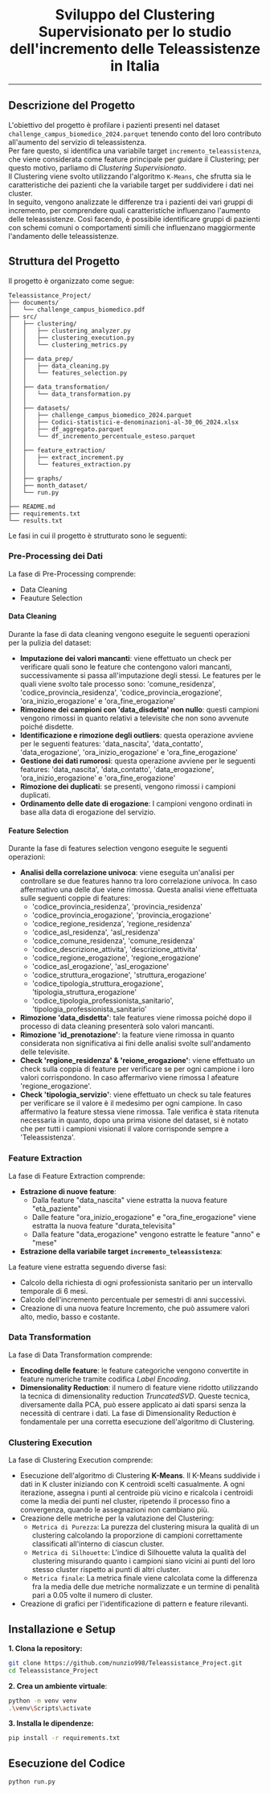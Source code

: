 <div align="center">
  <h1>Sviluppo del Clustering Supervisionato per lo studio dell'incremento delle Teleassistenze in Italia </h1>
</div>

***
## Descrizione del Progetto

L'obiettivo del progetto è profilare i pazienti presenti nel dataset `challenge_campus_biomedico_2024.parquet` tenendo conto del loro contributo all'aumento del servizio di teleassistenza.   
Per fare questo, si identifica una variabile target `incremento_teleassistenza`, che viene considerata come feature principale per guidare il Clustering; per questo motivo, parliamo di *Clustering Supervisionato*.  
Il Clustering viene svolto utilizzando l'algoritmo `K-Means`, che sfrutta sia le caratteristiche dei pazienti che la variabile target per suddividere i dati nei cluster.   
In seguito, vengono analizzate le differenze tra i pazienti dei vari gruppi di incremento, per comprendere quali caratteristiche influenzano l'aumento delle teleassistenze. Così facendo, è possibile identificare gruppi di pazienti con schemi comuni o comportamenti simili che influenzano maggiormente l'andamento delle teleassistenze.

## Struttura del Progetto
Il progetto è organizzato come segue:

```
Teleassistance_Project/
├── documents/
│   └── challenge_campus_biomedico.pdf
├── src/
│   ├── clustering/
│   │   ├── clustering_analyzer.py
│   │   ├── clustering_execution.py
│   │   └── clustering_metrics.py
│   │
│   ├── data_prep/
│   │   ├── data_cleaning.py
│   │   └── features_selection.py
│   │
│   ├── data_transformation/
│   │   └── data_transformation.py
│   │
│   ├── datasets/
│   │   ├── challenge_campus_biomedico_2024.parquet
│   │   ├── Codici-statistici-e-denominazioni-al-30_06_2024.xlsx
│   │   ├── df_aggregato.parquet
│   │   └── df_incremento_percentuale_esteso.parquet
│   │
│   ├── feature_extraction/
│   │   ├── extract_increment.py
│   │   └── features_extraction.py
│   │
│   ├── graphs/
│   ├── month_dataset/
│   └── run.py
│
├── README.md
├── requirements.txt
└── results.txt
```

Le fasi in cui il progetto è strutturato sono le seguenti:

### Pre-Processing dei Dati

La fase di Pre-Processing comprende:
- Data Cleaning
- Feauture Selection

#### Data Cleaning
Durante la fase di data cleaning vengono eseguite le seguenti operazioni per la pulizia del dataset:
- **Imputazione dei valori mancanti**: viene effettuato un check per verificare quali sono le feature che contengono valori mancanti, successivamente si
passa all'imputazione degli stessi. Le features per le quali viene svolto tale processo sono: 'comune_residenza', 'codice_provincia_residenza', 'codice_provincia_erogazione',
'ora_inizio_erogazione' e 'ora_fine_erogazione'
- **Rimozione dei campioni con 'data_disdetta' non nullo**: questi campioni vengono rimossi in quanto relativi a televisite che non sono avvenute poiché disdette.
- **Identificazione e rimozione degli outliers**: questa operazione avviene per le seguenti features: 'data_nascita', 'data_contatto', 'data_erogazione', 'ora_inizio_erogazione' e 'ora_fine_erogazione'
- **Gestione dei dati rumorosi**: questa operazione avviene per le seguenti features: 'data_nascita', 'data_contatto', 'data_erogazione', 'ora_inizio_erogazione' e 'ora_fine_erogazione'
- **Rimozione dei duplicati**: se presenti, vengono rimossi i campioni duplicati.
- **Ordinamento delle date di erogazione**: I campioni vengono ordinati in base alla data di erogazione del servizio.

#### Feature Selection
Durante la fase di features selection vengono eseguite le seguenti operazioni:
- **Analisi della correlazione univoca**: viene eseguita un'analisi per controllare se due features hanno tra loro correlazione univoca. In caso affermativo
una delle due viene rimossa. Questa analisi viene effettuata sulle seguenti coppie di features:<br>
  - 'codice_provincia_residenza', 'provincia_residenza'
  - 'codice_provincia_erogazione', 'provincia_erogazione'
  - 'codice_regione_residenza', 'regione_residenza'
  - 'codice_asl_residenza', 'asl_residenza'
  - 'codice_comune_residenza', 'comune_residenza'
  - 'codice_descrizione_attivita', 'descrizione_attivita'
  - 'codice_regione_erogazione', 'regione_erogazione'
  - 'codice_asl_erogazione', 'asl_erogazione'
  - 'codice_struttura_erogazione', 'struttura_erogazione'
  - 'codice_tipologia_struttura_erogazione', 'tipologia_struttura_erogazione'
  - 'codice_tipologia_professionista_sanitario', 'tipologia_professionista_sanitario'
- **Rimozione 'data_disdetta'**: tale features viene rimossa poiché dopo il processo di data cleaning presenterà solo valori mancanti.
- **Rimozione 'id_prenotazione'**: la feature viene rimossa in quanto considerata non significativa ai fini delle analisi svolte sull'andamento delle televisite.
- **Check 'regione_residenza' & 'reione_erogazione'**: viene effettuato un check sulla coppia di feature per verificare se per ogni campione i loro valori corrispondono. In caso affermarivo viene rimossa l afeature 'regione_erogazione'.
- **Check 'tipologia_servizio'**: viene effettuato un check su tale features per verificare se il valore è il medesimo per ogni campione. In caso affermativo la feature stessa viene rimossa.
Tale verifica è stata ritenuta necessaria in quanto, dopo una prima visione del dataset, si è notato che per tutti i campioni visionati il valore corrisponde sempre a 'Teleassistenza'.

### Feature Extraction

La fase di Feature Extraction comprende:
- **Estrazione di nuove feature**:
  - Dalla feature "data_nascita" viene estratta la nuova feature "età_paziente"
  - Dalle feature "ora_inizio_erogazione" e "ora_fine_erogazione" viene estratta la nuova feature "durata_televisita"
  - Dalla feature "data_erogazione" vengono estratte le feature "anno" e "mese"
- **Estrazione della variabile target `incremento_teleassistenza`**:

La feature viene estratta seguendo diverse fasi:
  - Calcolo della richiesta di ogni professionista sanitario per un intervallo temporale di 6 mesi.
  - Calcolo dell'incremento percentuale per semestri di anni successivi.
  - Creazione di una nuova feature Incremento, che può assumere valori alto, medio, basso e costante.

### Data Transformation

La fase di Data Transformation comprende:
- **Encoding delle feature**: le feature categoriche vengono convertite in feature numeriche tramite codifica *Label Encoding*.
- **Dimensionality Reduction**: il numero di feature viene ridotto utilizzando la tecnica di dimensionality reduction *TruncatedSVD*. Queste tecnica, diversamente dalla PCA, può essere applicato ai dati sparsi senza la necessità di centrare i dati.
La fase di Dimensionality Reduction è fondamentale per una corretta esecuzione dell'algoritmo di Clustering.

### Clustering Execution

La fase di Clustering Execution comprende:
- Esecuzione dell'algoritmo di Clustering **K-Means**. Il K-Means suddivide i dati in K cluster iniziando con K centroidi scelti casualmente. A ogni iterazione, assegna i punti al centroide più vicino e ricalcola i centroidi come la media dei punti nel cluster, ripetendo il processo fino a convergenza, quando le assegnazioni non cambiano più.
- Creazione delle metriche per la valutazione del Clustering:
  - `Metrica di Purezza`: La purezza del clustering misura la qualità di un clustering calcolando la proporzione di campioni correttamente classificati all'interno di ciascun cluster.
  - `Metrica di Silhouette`: L'indice di Silhouette valuta la qualità del clustering misurando quanto i campioni siano vicini ai punti del loro stesso cluster rispetto ai punti di altri cluster.
  - `Metrica finale`: La metrica finale viene calcolata come la differenza fra la media delle due metriche normalizzate e un termine di penalità pari a 0.05 volte il numero di cluster.
- Creazione di grafici per l'identificazione di pattern e feature rilevanti.


## Installazione e Setup
**1. Clona la repository:**

```bash
git clone https://github.com/nunzio998/Teleassistance_Project.git
cd Teleassistance_Project
```

**2. Crea un ambiente virtuale**:
```bash
python -m venv venv
.\venv\Scripts\activate
```

**3. Installa le dipendenze:**
```bash
pip install -r requirements.txt
```
## Esecuzione del Codice
```bash
python run.py
```
